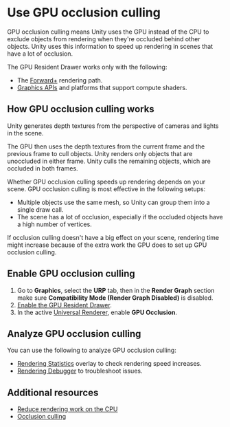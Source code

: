 # Use GPU occlusion culling

GPU occlusion culling means Unity uses the GPU instead of the CPU to exclude objects from rendering when they're occluded behind other objects. Unity uses this information to speed up rendering in scenes that have a lot of occlusion.

The GPU Resident Drawer works only with the following:

- The [Forward+](rendering/forward-plus-rendering-path.md) rendering path.
- [Graphics APIs](https://docs.unity3d.com/6000.0/Documentation/Manual/GraphicsAPIs.html) and platforms that support compute shaders.

## How GPU occlusion culling works

Unity generates depth textures from the perspective of cameras and lights in the scene.

The GPU then uses the depth textures from the current frame and the previous frame to cull objects. Unity renders only objects that are unoccluded in either frame. Unity culls the remaining objects, which are occluded in both frames.

Whether GPU occlusion culling speeds up rendering depends on your scene. GPU occlusion culling is most effective in the following setups:

- Multiple objects use the same mesh, so Unity can group them into a single draw call.
- The scene has a lot of occlusion, especially if the occluded objects have a high number of vertices.

If occlusion culling doesn't have a big effect on your scene, rendering time might increase because of the extra work the GPU does to set up GPU occlusion culling. 

## Enable GPU occlusion culling

1. Go to **Graphics**, select the **URP** tab, then in the **Render Graph** section make sure **Compatibility Mode (Render Graph Disabled)** is disabled. 
2. [Enable the GPU Resident Drawer](gpu-resident-drawer.md#enable-the-gpu-resident-drawer).
3. In the active [Universal Renderer](urp-universal-renderer.md), enable **GPU Occlusion**. 

## Analyze GPU occlusion culling

You can use the following to analyze GPU occlusion culling:

- [Rendering Statistics](https://docs.unity3d.com/Manual/RenderingStatistics.html) overlay to check rendering speed increases.
- [Rendering Debugger](features/rendering-debugger.md#gpu-resident-drawer) to troubleshoot issues.

## Additional resources

- [Reduce rendering work on the CPU](reduce-rendering-work-on-cpu.md)
- [Occlusion culling](https://docs.unity3d.com/Manual/OcclusionCulling.html)
